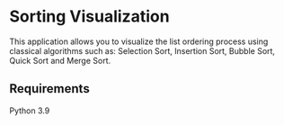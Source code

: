 # Sorting Visualization
This application allows you to visualize the list ordering process using classical algorithms such as: Selection Sort, Insertion Sort, Bubble Sort, Quick Sort and Merge Sort.

## Requirements
Python 3.9



